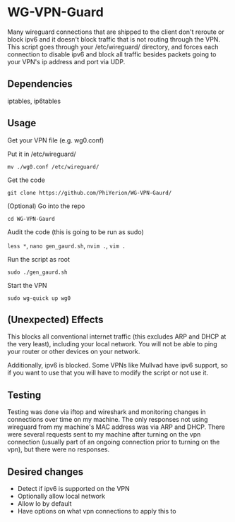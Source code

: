 # WG-VPN-Guard
Many wireguard connections that are shipped to the client don't reroute or block ipv6 and it doesn't block traffic that is not routing through the VPN. This script goes through your /etc/wireguard/ directory, and forces each connection to disable ipv6 and block all traffic besides packets going to your VPN's ip address and port via UDP.

## Dependencies
iptables, ip6tables

## Usage
Get your VPN file (e.g. wg0.conf)

Put it in /etc/wireguard/

`mv ./wg0.conf /etc/wireguard/`

Get the code

`git clone https://github.com/PhiYerion/WG-VPN-Gaurd/`

(Optional) Go into the repo

`cd WG-VPN-Gaurd`

Audit the code (this is going to be run as sudo)

`less *`, `nano gen_gaurd.sh`, `nvim .`, `vim .`

Run the script as root

`sudo ./gen_gaurd.sh`

Start the VPN

`sudo wg-quick up wg0`

## (Unexpected) Effects
This blocks all conventional internet traffic (this excludes ARP and DHCP at the very least), including your local network. You will not be able to ping your router or other devices on your network.

Additionally, ipv6 is blocked. Some VPNs like Mullvad have ipv6 support, so if you want to use that you will have to modify the script or not use it.

## Testing
Testing was done via iftop and wireshark and monitoring changes in connections over time on my machine. The only responses not using wireguard from my machine's MAC address was via ARP and DHCP. There were several requests sent to my machine after turning on the vpn connection (usually part of an ongoing connection prior to turning on the vpn), but there were no responses.

## Desired changes
- Detect if ipv6 is supported on the VPN
- Optionally allow local network
- Allow lo by default
- Have options on what vpn connections to apply this to
